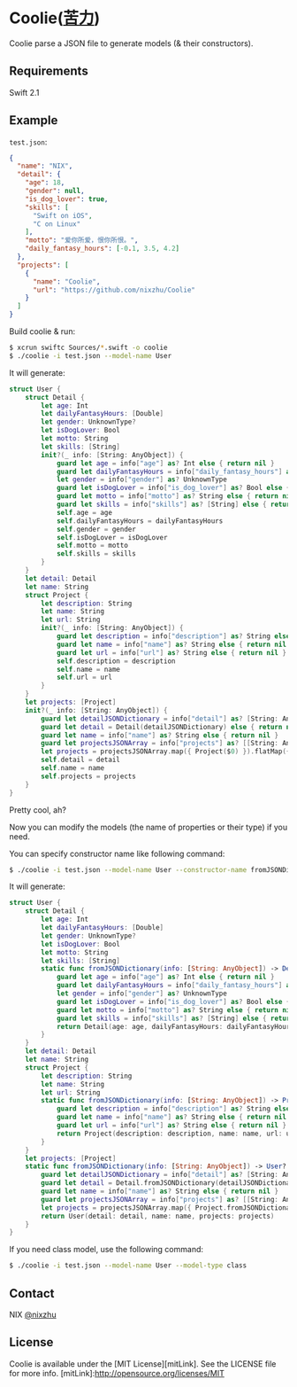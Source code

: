 
# Coolie([苦力](https://zh.wikipedia.org/wiki/%E8%8B%A6%E5%8A%9B))

Coolie parse a JSON file to generate models (& their constructors).

## Requirements

Swift 2.1

## Example

`test.json`:

``` json
{
  "name": "NIX",
  "detail": {
    "age": 18,
    "gender": null,
    "is_dog_lover": true,
    "skills": [
      "Swift on iOS",
      "C on Linux"
    ],
    "motto": "爱你所爱，恨你所恨。",
    "daily_fantasy_hours": [-0.1, 3.5, 4.2]
  },
  "projects": [
    {
      "name": "Coolie",
      "url": "https://github.com/nixzhu/Coolie"
    }
  ]
}
```

Build coolie & run:

``` bash
$ xcrun swiftc Sources/*.swift -o coolie
$ ./coolie -i test.json --model-name User
```

It will generate:

``` swift
struct User {
	struct Detail {
		let age: Int
		let dailyFantasyHours: [Double]
		let gender: UnknownType?
		let isDogLover: Bool
		let motto: String
		let skills: [String]
		init?(_ info: [String: AnyObject]) {
			guard let age = info["age"] as? Int else { return nil }
			guard let dailyFantasyHours = info["daily_fantasy_hours"] as? [Double] else { return nil }
			let gender = info["gender"] as? UnknownType
			guard let isDogLover = info["is_dog_lover"] as? Bool else { return nil }
			guard let motto = info["motto"] as? String else { return nil }
			guard let skills = info["skills"] as? [String] else { return nil }
			self.age = age
			self.dailyFantasyHours = dailyFantasyHours
			self.gender = gender
			self.isDogLover = isDogLover
			self.motto = motto
			self.skills = skills
		}
	}
	let detail: Detail
	let name: String
	struct Project {
		let description: String
		let name: String
		let url: String
		init?(_ info: [String: AnyObject]) {
			guard let description = info["description"] as? String else { return nil }
			guard let name = info["name"] as? String else { return nil }
			guard let url = info["url"] as? String else { return nil }
			self.description = description
			self.name = name
			self.url = url
		}
	}
	let projects: [Project]
	init?(_ info: [String: AnyObject]) {
		guard let detailJSONDictionary = info["detail"] as? [String: AnyObject] else { return nil }
		guard let detail = Detail(detailJSONDictionary) else { return nil }
		guard let name = info["name"] as? String else { return nil }
		guard let projectsJSONArray = info["projects"] as? [[String: AnyObject]] else { return nil }
		let projects = projectsJSONArray.map({ Project($0) }).flatMap({ $0 })
		self.detail = detail
		self.name = name
		self.projects = projects
	}
}
```

Pretty cool, ah?

Now you can modify the models (the name of properties or their type) if you need.

You can specify constructor name like following command:

``` bash
$ ./coolie -i test.json --model-name User --constructor-name fromJSONDictionary
```

It will generate:

``` swift
struct User {
	struct Detail {
		let age: Int
		let dailyFantasyHours: [Double]
		let gender: UnknownType?
		let isDogLover: Bool
		let motto: String
		let skills: [String]
		static func fromJSONDictionary(info: [String: AnyObject]) -> Detail? {
			guard let age = info["age"] as? Int else { return nil }
			guard let dailyFantasyHours = info["daily_fantasy_hours"] as? [Double] else { return nil }
			let gender = info["gender"] as? UnknownType
			guard let isDogLover = info["is_dog_lover"] as? Bool else { return nil }
			guard let motto = info["motto"] as? String else { return nil }
			guard let skills = info["skills"] as? [String] else { return nil }
			return Detail(age: age, dailyFantasyHours: dailyFantasyHours, gender: gender, isDogLover: isDogLover, motto: motto, skills: skills)
		}
	}
	let detail: Detail
	let name: String
	struct Project {
		let description: String
		let name: String
		let url: String
		static func fromJSONDictionary(info: [String: AnyObject]) -> Project? {
			guard let description = info["description"] as? String else { return nil }
			guard let name = info["name"] as? String else { return nil }
			guard let url = info["url"] as? String else { return nil }
			return Project(description: description, name: name, url: url)
		}
	}
	let projects: [Project]
	static func fromJSONDictionary(info: [String: AnyObject]) -> User? {
		guard let detailJSONDictionary = info["detail"] as? [String: AnyObject] else { return nil }
		guard let detail = Detail.fromJSONDictionary(detailJSONDictionary) else { return nil }
		guard let name = info["name"] as? String else { return nil }
		guard let projectsJSONArray = info["projects"] as? [[String: AnyObject]] else { return nil }
		let projects = projectsJSONArray.map({ Project.fromJSONDictionary($0) }).flatMap({ $0 })
		return User(detail: detail, name: name, projects: projects)
	}
}
```

If you need class model, use the following command:

``` bash
$ ./coolie -i test.json --model-name User --model-type class
```

## Contact

NIX [@nixzhu](https://twitter.com/nixzhu)

## License

Coolie is available under the [MIT License][mitLink]. See the LICENSE file for more info.
[mitLink]:http://opensource.org/licenses/MIT
